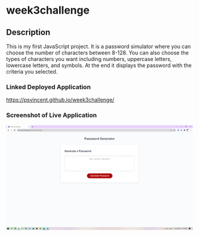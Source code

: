 # week3challenge
## Description
This is my first JavaScript project.  It is a password simulator where you can choose the number of characters between 8-128. You can also choose the types of characters you want including numbers, uppercase letters, lowercase letters, and symbols.  At the end it displays the password with the criteria you selected.
### Linked Deployed Application
https://psvincent.github.io/week3challenge/
### Screenshot of Live Application
![Screenshot](Assets/Screenshot%20(12).png)
